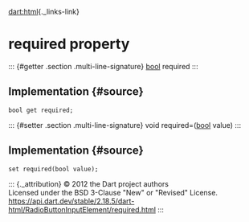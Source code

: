 [dart:html](../../dart-html/dart-html-library){._links-link}

required property
=================

::: {#getter .section .multi-line-signature}
[bool](../../dart-core/bool-class) required
:::

Implementation {#source}
--------------

``` {.language-dart data-language="dart"}
bool get required;
```

::: {#setter .section .multi-line-signature}
void required=([bool](../../dart-core/bool-class) value)
:::

Implementation {#source}
--------------

``` {.language-dart data-language="dart"}
set required(bool value);
```

::: {._attribution}
© 2012 the Dart project authors\
Licensed under the BSD 3-Clause \"New\" or \"Revised\" License.\
<https://api.dart.dev/stable/2.18.5/dart-html/RadioButtonInputElement/required.html>
:::
